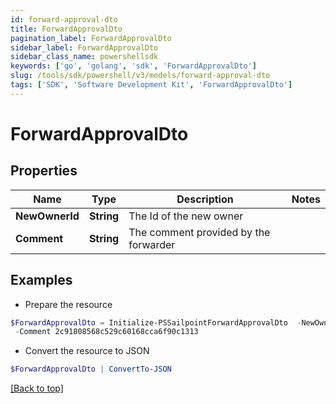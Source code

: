 ```yaml
---
id: forward-approval-dto
title: ForwardApprovalDto
pagination_label: ForwardApprovalDto
sidebar_label: ForwardApprovalDto
sidebar_class_name: powershellsdk
keywords: ['go', 'golang', 'sdk', 'ForwardApprovalDto'] 
slug: /tools/sdk/powershell/v3/models/forward-approval-dto
tags: ['SDK', 'Software Development Kit', 'ForwardApprovalDto']
---
```



# ForwardApprovalDto

## Properties

Name | Type | Description | Notes
------------ | ------------- | ------------- | -------------
**NewOwnerId** |  **String** | The Id of the new owner | 
**Comment** |  **String** | The comment provided by the forwarder | 

## Examples

- Prepare the resource
```powershell
$ForwardApprovalDto = Initialize-PSSailpointForwardApprovalDto  -NewOwnerId 2c91808568c529c60168cca6f90c1314 `
 -Comment 2c91808568c529c60168cca6f90c1313
```

- Convert the resource to JSON
```powershell
$ForwardApprovalDto | ConvertTo-JSON
```


[[Back to top]](#) 

